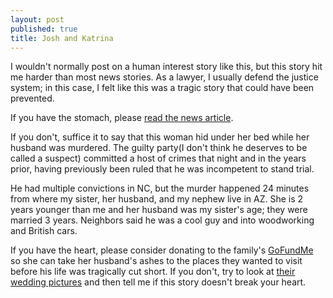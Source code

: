```yaml
---
layout: post
published: true
title: Josh and Katrina
---
```

I wouldn't normally post on a human interest story like this, but this story hit me harder than most news stories. As a lawyer, I usually defend the justice system; in this case, I felt like this was a tragic story that could have been prevented. 

If you have the stomach, please [read the news article](https://www.azcentral.com/story/news/local/phoenix/2018/04/02/new-details-emerge-phoenix-home-invasion-murder-arson/478507002/).

If you don't, suffice it to say that this woman hid under her bed while her husband was murdered. The guilty party(I don't think he deserves to be called a suspect) committed a host of crimes that night and in the years prior, having previously been ruled that he was incompetent to stand trial.

He had multiple convictions in NC, but the murder happened 24 minutes from where my sister, her husband, and my nephew live in AZ. She is 2 years younger than me and her husband was my sister's age; they were married 3 years. Neighbors said he was a cool guy and into woodworking and British cars.

If you have the heart, please consider donating to the family's [GoFundMe](https://www.gofundme.com/joshandkatrina) so she can take her husband's ashes to the places they wanted to visit before his life was tragically cut short. If you don't, try to look at [their wedding pictures](http://www.jenniferricephotography.com/blog/smith-fitzpatrick-wedding/2014/11/7) and then tell me if this story doesn't break your heart.
